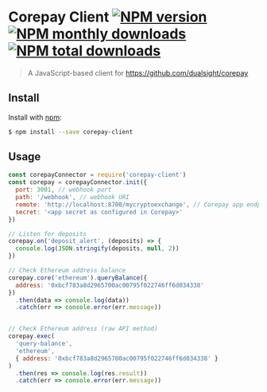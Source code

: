 # Corepay Client [![NPM version](https://img.shields.io/npm/v/corepay-client.svg?style=flat)](https://www.npmjs.com/package/corepay-client) [![NPM monthly downloads](https://img.shields.io/npm/dm/corepay-client.svg?style=flat)](https://npmjs.org/package/corepay-client) [![NPM total downloads](https://img.shields.io/npm/dt/corepay-client.svg?style=flat)](https://npmjs.org/package/corepay-client) 
> A JavaScript-based client for https://github.com/dualsight/corepay

## Install

Install with [npm](https://www.npmjs.com/):

```sh
$ npm install --save corepay-client
```

## Usage

```js
const corepayConnector = require('corepay-client')
const corepay = corepayConnector.init({
  port: 3001, // webhook port
  path: '/webhook', // webhook URI
  remote: 'http://localhost:8700/mycryptoexchange', // Corepay app endpoint
  secret: '<app secret as configured in Corepay>'
})

// Listen for deposits
corepay.on('deposit_alert', (deposits) => {
  console.log(JSON.stringify(deposits, null, 2))
})

// Check Ethereum address balance
corepay.core('ethereum').queryBalance({
  address: '0xbcf783a8d2965700ac00795f022746ff6d034338'
})
  .then(data => console.log(data))
  .catch(err => console.error(err.message))


// Check Ethereum address (raw API method)
corepay.exec(
  'query-balance',
  'ethereum',
  { address: '0xbcf783a8d2965700ac00795f022746ff6d034338' }
)
  .then(res => console.log(res.result))
  .catch(err => console.error(err.message))
```
